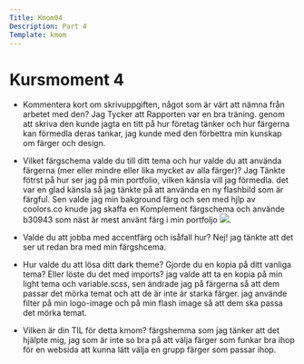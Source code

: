 ```yaml
---
Title: Kmom04
Description: Part 4
Template: kmom
---
```


Kursmoment 4
==================

*   Kommentera kort om skrivuppgiften, något som är värt att nämna från arbetet med den?
Jag Tycker att Rapporten var en bra träning. genom att skriva den kunde jagta en titt på hur företag tänker och hur färgerna kan förmedla deras tankar, jag kunde med den förbettra min kunskap om färger och design.
*   Vilket färgschema valde du till ditt tema och hur valde du att använda färgerna (mer eller mindre eller lika mycket av alla färger)?
Jag Tänkte fötrst på hur ser jag på min portfolio, vilken känsla vill jag förmedla. det var en glad känsla så jag tänkte på att använda en ny flashbild som är färgful. Sen valde jag min bakground färg och sen med hjlp av coolors.co knude jag skaffa en Komplement färgschema och använde b30943 som näst är mest använt färg i min portfoljo
<img class="rapport-img" src="../assets/img/p-palette.png">.

*   Valde du att jobba med accentfärg och isåfall hur? Nej! jag tänkte att det ser ut redan bra med min färgshcema.
*   Hur valde du att lösa ditt dark theme? Gjorde du en kopia på ditt vanliga tema? Eller löste du det med imports? jag valde att ta en kopia på min light tema och variable.scss, sen ändrade jag på färgerna så att dem passar det mörka temat och att de är inte är starka färger. jag använde filter på min logo-image och på min flash image så att dem ska passa det mörka temat.
*   Vilken är din TIL för detta kmom? färgshemma som jag tänker att det hjälpte mig, jag som är inte so bra på att välja färger som funkar bra ihop för en websida att kunna lätt välja en grupp färger som passar ihop.
